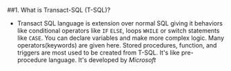 ##1. What is Transact-SQL (T-SQL)?
- Transact SQL language is extension over normal SQL giving it behaviors like conditional 
operators like `IF` `ELSE`, loops `WHILE` or switch statements like `CASE`. You can declare
variables and make more complex logic. Many operators(keywords) are given here. Stored 
procedures, function, and triggers are most used to be created from T-SQL. It's like pre-
procedure language. It's developed by _Microsoft_